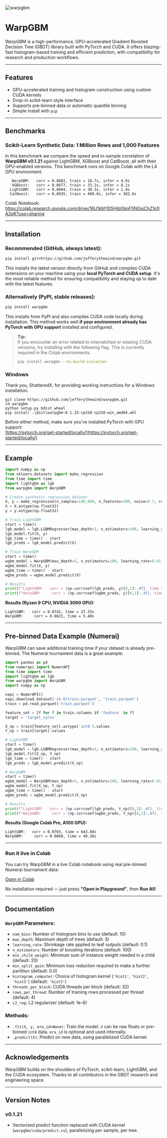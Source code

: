 ![warpgbm](https://github.com/user-attachments/assets/dee9de16-091b-49c1-a8fa-2b4ab6891184)


# WarpGBM

WarpGBM is a high-performance, GPU-accelerated Gradient Boosted Decision Tree (GBDT) library built with PyTorch and CUDA. It offers blazing-fast histogram-based training and efficient prediction, with compatibility for research and production workflows.

---

## Features

- GPU-accelerated training and histogram construction using custom CUDA kernels
- Drop-in scikit-learn style interface
- Supports pre-binned data or automatic quantile binning
- Simple install with `pip`

---

## Benchmarks

### Scikit-Learn Synthetic Data: 1 Million Rows and 1,000 Features

In this benchmark we compare the speed and in-sample correlation of **WarpGBM v0.1.21** against LightGBM, XGBoost and CatBoost, all with their GPU-enabled versions. This benchmark runs on Google Colab with the L4 GPU environment.

```
   WarpGBM:   corr = 0.8882, train = 18.7s, infer = 4.9s
   XGBoost:   corr = 0.8877, train = 33.1s, infer = 8.1s
  LightGBM:   corr = 0.8604, train = 30.3s, infer = 1.4s
  CatBoost:   corr = 0.8935, train = 400.0s, infer = 382.6s
```

Colab Notebook: https://colab.research.google.com/drive/16U1kbYlD5HibGbnF5NGsjChZ1p1IA2pK?usp=sharing

---

## Installation

### Recommended (GitHub, always latest):

```bash
pip install git+https://github.com/jefferythewind/warpgbm.git
```

This installs the latest version directly from GitHub and compiles CUDA extensions on your machine using your **local PyTorch and CUDA setup**. It's the most reliable method for ensuring compatibility and staying up to date with the latest features.

### Alternatively (PyPI, stable releases):

```bash
pip install warpgbm
```

This installs from PyPI and also compiles CUDA code locally during installation. This method works well **if your environment already has PyTorch with GPU support** installed and configured.

> **Tip:**\
> If you encounter an error related to mismatched or missing CUDA versions, try installing with the following flag. This is currently required in the Colab environments.
>
> ```bash
> pip install warpgbm --no-build-isolation
> ```

### Windows

Thank you, ShatteredX, for providing working instructions for a Windows installation.

```
git clone https://github.com/jefferythewind/warpgbm.git
cd warpgbm
python setup.py bdist_wheel
pip install .\dist\warpgbm-0.1.15-cp310-cp310-win_amd64.whl
```

Before either method, make sure you’ve installed PyTorch with GPU support:\
[https://pytorch.org/get-started/locally/](https://pytorch.org/get-started/locally/)

---

## Example

```python
import numpy as np
from sklearn.datasets import make_regression
from time import time
import lightgbm as lgb
from warpgbm import WarpGBM

# Create synthetic regression dataset
X, y = make_regression(n_samples=100_000, n_features=500, noise=0.1, random_state=42)
X = X.astype(np.float32)
y = y.astype(np.float32)

# Train LightGBM
start = time()
lgb_model = lgb.LGBMRegressor(max_depth=5, n_estimators=100, learning_rate=0.01, max_bin=7)
lgb_model.fit(X, y)
lgb_time = time() - start
lgb_preds = lgb_model.predict(X)

# Train WarpGBM
start = time()
wgbm_model = WarpGBM(max_depth=5, n_estimators=100, learning_rate=0.01, num_bins=7)
wgbm_model.fit(X, y)
wgbm_time = time() - start
wgbm_preds = wgbm_model.predict(X)

# Results
print(f"LightGBM:   corr = {np.corrcoef(lgb_preds, y)[0,1]:.4f}, time = {lgb_time:.2f}s")
print(f"WarpGBM:     corr = {np.corrcoef(wgbm_preds, y)[0,1]:.4f}, time = {wgbm_time:.2f}s")
```

**Results (Ryzen 9 CPU, NVIDIA 3090 GPU):**

```
LightGBM:   corr = 0.8742, time = 37.33s
WarpGBM:     corr = 0.8621, time = 5.40s
```

---

## Pre-binned Data Example (Numerai)

WarpGBM can save additional training time if your dataset is already pre-binned. The Numerai tournament data is a great example:

```python
import pandas as pd
from numerapi import NumerAPI
from time import time
import lightgbm as lgb
from warpgbm import WarpGBM
import numpy as np

napi = NumerAPI()
napi.download_dataset('v5.0/train.parquet', 'train.parquet')
train = pd.read_parquet('train.parquet')

feature_set = [f for f in train.columns if 'feature' in f]
target = 'target_cyrus'

X_np = train[feature_set].astype('int8').values
Y_np = train[target].values

# LightGBM
start = time()
lgb_model = lgb.LGBMRegressor(max_depth=5, n_estimators=100, learning_rate=0.01, max_bin=7)
lgb_model.fit(X_np, Y_np)
lgb_time = time() - start
lgb_preds = lgb_model.predict(X_np)

# WarpGBM
start = time()
wgbm_model = WarpGBM(max_depth=5, n_estimators=100, learning_rate=0.01, num_bins=7)
wgbm_model.fit(X_np, Y_np)
wgbm_time = time() - start
wgbm_preds = wgbm_model.predict(X_np)

# Results
print(f"LightGBM:   corr = {np.corrcoef(lgb_preds, Y_np)[0,1]:.4f}, time = {lgb_time:.2f}s")
print(f"WarpGBM:     corr = {np.corrcoef(wgbm_preds, Y_np)[0,1]:.4f}, time = {wgbm_time:.2f}s")
```

**Results (Google Colab Pro, A100 GPU):**

```
LightGBM:   corr = 0.0703, time = 643.88s
WarpGBM:     corr = 0.0660, time = 49.16s
```

---

### Run it live in Colab

You can try WarpGBM in a live Colab notebook using real pre-binned Numerai tournament data:

[Open in Colab](https://colab.research.google.com/drive/10mKSjs9UvmMgM5_lOXAylq5LUQAnNSi7?usp=sharing)

No installation required — just press **"Open in Playground"**, then **Run All**!

---

## Documentation

### `WarpGBM` Parameters:
- `num_bins`: Number of histogram bins to use (default: 10)
- `max_depth`: Maximum depth of trees (default: 3)
- `learning_rate`: Shrinkage rate applied to leaf outputs (default: 0.1)
- `n_estimators`: Number of boosting iterations (default: 100)
- `min_child_weight`: Minimum sum of instance weight needed in a child (default: 20)
- `min_split_gain`: Minimum loss reduction required to make a further partition (default: 0.0)
- `histogram_computer`: Choice of histogram kernel (`'hist1'`, `'hist2'`, `'hist3'`) (default: `'hist3'`)
- `threads_per_block`: CUDA threads per block (default: 32)
- `rows_per_thread`: Number of training rows processed per thread (default: 4)
- `L2_reg`: L2 regularizer (default: 1e-6)

### Methods:
- `.fit(X, y, era_id=None)`: Train the model. `X` can be raw floats or pre-binned `int8` data. `era_id` is optional and used internally.
- `.predict(X)`: Predict on new data, using parallelized CUDA kernel.

---

## Acknowledgements

WarpGBM builds on the shoulders of PyTorch, scikit-learn, LightGBM, and the CUDA ecosystem. Thanks to all contributors in the GBDT research and engineering space.

---

## Version Notes

### v0.1.21

- Vectorized predict function replaced with CUDA kernel (`warpgbm/cuda/predict.cu`), parallelizing per sample, per tree.

